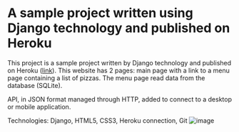 # A sample project written using Django technology and published on Heroku


This project is a sample project written by Django technology and published on Heroku ([link](https://pizzamama-resturant-django.herokuapp.com/)).
This website has 2 pages: main page with a link to a menu page containing a list of pizzas. The menu page read data from the database (SQLite).

API, in JSON format managed through HTTP, added to connect to a desktop or mobile application.


Technologies: Django, HTML5, CSS3, Heroku connection, Git
![image](https://user-images.githubusercontent.com/32339553/188680742-3c46af31-a10c-40e0-9053-1c9973115c09.png)
